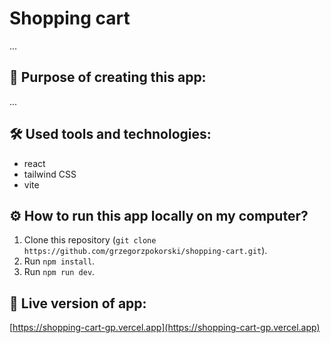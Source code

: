 # Shopping cart

...

## 📍 Purpose of creating this app:

...

## 🛠️ Used tools and technologies:

- react
- tailwind CSS
- vite

## ⚙️ How to run this app locally on my computer?

1. Clone this repository (`git clone https://github.com/grzegorzpokorski/shopping-cart.git`).
2. Run `npm install`.
3. Run `npm run dev`.

## 🔗 Live version of app:

[https://shopping-cart-gp.vercel.app](https://shopping-cart-gp.vercel.app)
